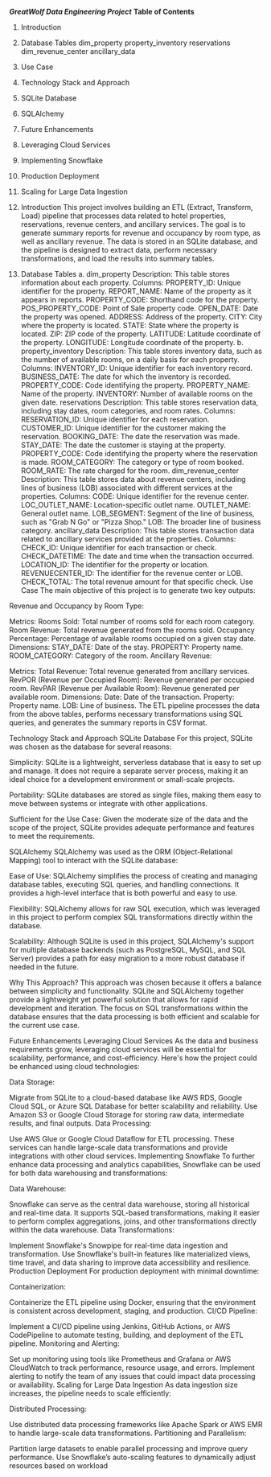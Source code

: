***GreatWolf Data Engineering Project***
**Table of Contents**
1. Introduction
2. Database Tables
        dim_property
        property_inventory
        reservations
        dim_revenue_center
        ancillary_data
3. Use Case
4. Technology Stack and Approach
5. SQLite Database
6. SQLAlchemy
7. Future Enhancements
8. Leveraging Cloud Services
9. Implementing Snowflake
10. Production Deployment
11. Scaling for Large Data Ingestion

1. Introduction
This project involves building an ETL (Extract, Transform, Load) pipeline that processes data related to hotel properties, reservations, revenue centers, and ancillary services. The goal is to generate summary reports for revenue and occupancy by room type, as well as ancillary revenue. The data is stored in an SQLite database, and the pipeline is designed to extract data, perform necessary transformations, and load the results into summary tables.

2. Database Tables
    a. dim_property
        Description: This table stores information about each property.
    Columns:
        PROPERTY_ID: Unique identifier for the property.
        REPORT_NAME: Name of the property as it appears in reports.
        PROPERTY_CODE: Shorthand code for the property.
        POS_PROPERTY_CODE: Point of Sale property code.
        OPEN_DATE: Date the property was opened.
        ADDRESS: Address of the property.
        CITY: City where the property is located.
        STATE: State where the property is located.
        ZIP: ZIP code of the property.
        LATITUDE: Latitude coordinate of the property.
        LONGITUDE: Longitude coordinate of the property.
    b. property_inventory
            Description: This table stores inventory data, such as the number of available rooms, on a daily basis for each property.
    Columns:
        INVENTORY_ID: Unique identifier for each inventory record.
        BUSINESS_DATE: The date for which the inventory is recorded.
        PROPERTY_CODE: Code identifying the property.
        PROPERTY_NAME: Name of the property.
        INVENTORY: Number of available rooms on the given date.
        reservations
        Description: This table stores reservation data, including stay dates, room categories, and room rates.
        Columns:
        RESERVATION_ID: Unique identifier for each reservation.
        CUSTOMER_ID: Unique identifier for the customer making the reservation.
        BOOKING_DATE: The date the reservation was made.
        STAY_DATE: The date the customer is staying at the property.
        PROPERTY_CODE: Code identifying the property where the reservation is made.
        ROOM_CATEGORY: The category or type of room booked.
        ROOM_RATE: The rate charged for the room.
dim_revenue_center
Description: This table stores data about revenue centers, including lines of business (LOB) associated with different services at the properties.
Columns:
CODE: Unique identifier for the revenue center.
LOC_OUTLET_NAME: Location-specific outlet name.
OUTLET_NAME: General outlet name.
LOB_SEGMENT: Segment of the line of business, such as "Grab N Go" or "Pizza Shop."
LOB: The broader line of business category.
ancillary_data
Description: This table stores transaction data related to ancillary services provided at the properties.
Columns:
CHECK_ID: Unique identifier for each transaction or check.
CHECK_DATETIME: The date and time when the transaction occurred.
LOCATION_ID: The identifier for the property or location.
REVENUECENTER_ID: The identifier for the revenue center or LOB.
CHECK_TOTAL: The total revenue amount for that specific check.
Use Case
The main objective of this project is to generate two key outputs:

Revenue and Occupancy by Room Type:

Metrics:
Rooms Sold: Total number of rooms sold for each room category.
Room Revenue: Total revenue generated from the rooms sold.
Occupancy Percentage: Percentage of available rooms occupied on a given stay date.
Dimensions:
STAY_DATE: Date of the stay.
PROPERTY: Property name.
ROOM_CATEGORY: Category of the room.
Ancillary Revenue:

Metrics:
Total Revenue: Total revenue generated from ancillary services.
RevPOR (Revenue per Occupied Room): Revenue generated per occupied room.
RevPAR (Revenue per Available Room): Revenue generated per available room.
Dimensions:
Date: Date of the transaction.
Property: Property name.
LOB: Line of business.
The ETL pipeline processes the data from the above tables, performs necessary transformations using SQL queries, and generates the summary reports in CSV format.

Technology Stack and Approach
SQLite Database
For this project, SQLite was chosen as the database for several reasons:

Simplicity: SQLite is a lightweight, serverless database that is easy to set up and manage. It does not require a separate server process, making it an ideal choice for a development environment or small-scale projects.

Portability: SQLite databases are stored as single files, making them easy to move between systems or integrate with other applications.

Sufficient for the Use Case: Given the moderate size of the data and the scope of the project, SQLite provides adequate performance and features to meet the requirements.

SQLAlchemy
SQLAlchemy was used as the ORM (Object-Relational Mapping) tool to interact with the SQLite database:

Ease of Use: SQLAlchemy simplifies the process of creating and managing database tables, executing SQL queries, and handling connections. It provides a high-level interface that is both powerful and easy to use.

Flexibility: SQLAlchemy allows for raw SQL execution, which was leveraged in this project to perform complex SQL transformations directly within the database.

Scalability: Although SQLite is used in this project, SQLAlchemy's support for multiple database backends (such as PostgreSQL, MySQL, and SQL Server) provides a path for easy migration to a more robust database if needed in the future.

Why This Approach?
This approach was chosen because it offers a balance between simplicity and functionality. SQLite and SQLAlchemy together provide a lightweight yet powerful solution that allows for rapid development and iteration. The focus on SQL transformations within the database ensures that the data processing is both efficient and scalable for the current use case.

Future Enhancements
Leveraging Cloud Services
As the data and business requirements grow, leveraging cloud services will be essential for scalability, performance, and cost-efficiency. Here's how the project could be enhanced using cloud technologies:

Data Storage:

Migrate from SQLite to a cloud-based database like AWS RDS, Google Cloud SQL, or Azure SQL Database for better scalability and reliability.
Use Amazon S3 or Google Cloud Storage for storing raw data, intermediate results, and final outputs.
Data Processing:

Use AWS Glue or Google Cloud Dataflow for ETL processing. These services can handle large-scale data transformations and provide integrations with other cloud services.
Implementing Snowflake
To further enhance data processing and analytics capabilities, Snowflake can be used for both data warehousing and transformations:

Data Warehouse:

Snowflake can serve as the central data warehouse, storing all historical and real-time data.
It supports SQL-based transformations, making it easier to perform complex aggregations, joins, and other transformations directly within the data warehouse.
Data Transformations:

Implement Snowflake's Snowpipe for real-time data ingestion and transformation.
Use Snowflake's built-in features like materialized views, time travel, and data sharing to improve data accessibility and resilience.
Production Deployment
For production deployment with minimal downtime:

Containerization:

Containerize the ETL pipeline using Docker, ensuring that the environment is consistent across development, staging, and production.
CI/CD Pipeline:

Implement a CI/CD pipeline using Jenkins, GitHub Actions, or AWS CodePipeline to automate testing, building, and deployment of the ETL pipeline.
Monitoring and Alerting:

Set up monitoring using tools like Prometheus and Grafana or AWS CloudWatch to track performance, resource usage, and errors.
Implement alerting to notify the team of any issues that could impact data processing or availability.
Scaling for Large Data Ingestion
As data ingestion size increases, the pipeline needs to scale efficiently:

Distributed Processing:

Use distributed data processing frameworks like Apache Spark or AWS EMR to handle large-scale data transformations.
Partitioning and Parallelism:

Partition large datasets to enable parallel processing and improve query performance.
Use Snowflake’s auto-scaling features to dynamically adjust resources based on workload
